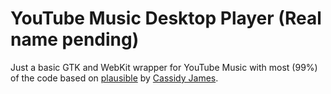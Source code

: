 # YouTube Music Desktop Player (Real name pending)

Just a basic GTK and WebKit wrapper for YouTube Music with most (99%) of the code based on [plausible](hhttps://github.com/cassidyjames/plausible) by [Cassidy James](https://github.com/cassidyjames).
